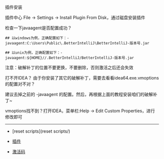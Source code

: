 插件安装

插件中心 File -> Settings -> Install Plugin From Disk，通过磁盘安装插件

检查一下javaagent是否配置成功？

```
## 以windows为例，正确配置如下：-javaagent:C:\Users\Public\.BetterIntelliJ\BetterIntelliJ-版本号.jar

## 以unix为例，正确配置如下：-javaagent:${HOME}//.BetterIntelliJ/BetterIntelliJ-版本号.jar
```

注意：破解补丁的位置不要更换，不要删除，否则激活之后还会失效

打不开IDEA？
由于你安装了其它的破解补丁，需要去看看idea64.exe.vmoptions的配置对不对？

建议去掉之前的 -javaagent 的配置。然后，再根据上面的教程安装咱们的破解补丁~

vmoptions找不到？打开IDEA，菜单栏:Help -> Edit Custom Properties，进行修改即可


---

- [reset scripts](reset scripts/)

- [插件](BetterIntelliJ.zip)

- [激活码](license.md)